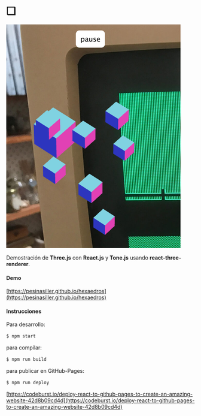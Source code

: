 # ❑

![](img/1.png)

Demostración de **Three.js** con **React.js** y **Tone.js** usando **react-three-renderer**.

#### Demo
[https://pesinasiller.github.io/hexaedros](https://pesinasiller.github.io/hexaedros) 

#### Instrucciones
Para desarrollo:
```sh
$ npm start
```

para compilar:
```sh
$ npm run build
```
para publicar en GitHub-Pages:
```sh
$ npm run deploy
```
[https://codeburst.io/deploy-react-to-github-pages-to-create-an-amazing-website-42d8b09cd4d](https://codeburst.io/deploy-react-to-github-pages-to-create-an-amazing-website-42d8b09cd4d) 


